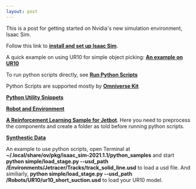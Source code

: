 ```yaml
---
layout: post
---
```


This is a post for getting started on Nvidia's new simulation environment, Isaac Sim.

Follow this link to [**install and set up Isaac Sim**](https://docs.omniverse.nvidia.com/app_isaacsim/app_isaacsim/requirements.html).

A quick example on using UR10 for simple object picking: [**An example on UR10**](https://docs.omniverse.nvidia.com/app_isaacsim/app_isaacsim/sample_ur10.html)

To run python scripts directly, see [**Run Python Scripts**](https://docs.omniverse.nvidia.com/app_isaacsim/app_isaacsim/python_environment.html)

Python Scripts are supported mostly by [**Omniverse Kit**](https://docs.omniverse.nvidia.com/prod_kit/prod_kit/overview.html#what-is-kit)

[**Python Utility Snippets**](https://docs.omniverse.nvidia.com/app_isaacsim/app_isaacsim/python_snippets.html)

[**Robot and Environment**](https://docs.omniverse.nvidia.com/app_isaacsim/app_isaacsim/assets.html#robots)

[**A Reinforcement Learning Sample for Jetbot**](https://docs.omniverse.nvidia.com/app_isaacsim/app_isaacsim/sample_training_rl.html). Here you need to preprocess the components and create a folder as told before running python scripts.

[**Synthestic Data**](https://docs.omniverse.nvidia.com/app_isaacsim/app_isaacsim/sample_syntheticdata.html)

An example to use python scripts, open Terminal at **~/.local/share/ov/pkg/isaac_sim-2021.1.1/python_samples** and start **python simple/load_stage.py --usd_path /Environments/Jetracer/Tracks/track_solid_line.usd** to load a usd file. And similiarly, **python simple/load_stage.py --usd_path /Robots/UR10/ur10_short_suction.usd** to load your UR10 model.